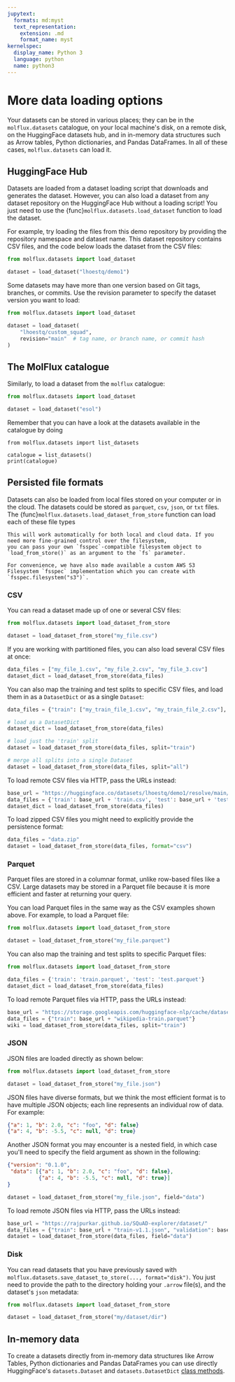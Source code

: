 ```yaml
---
jupytext:
  formats: md:myst
  text_representation:
    extension: .md
    format_name: myst
kernelspec:
  display_name: Python 3
  language: python
  name: python3
---
```


# More data loading options


Your datasets can be stored in various places; they can be in the `molflux.datasets` catalogue, on your local machine's disk,
on a remote disk, on the HuggingFace datasets hub, and in in-memory data structures such as Arrow tables, Python dictionaries, and Pandas
DataFrames. In all of these cases, ``molflux.datasets`` can load it.

## HuggingFace Hub

Datasets are loaded from a dataset loading script that downloads and generates the dataset. However, you can also load a
dataset from any dataset repository on the HuggingFace Hub without a loading script!
You just need to use the {func}`molflux.datasets.load_dataset` function to load the dataset.

For example, try loading the files from this demo repository by providing the repository namespace and dataset name. This
dataset repository contains CSV files, and the code below loads the dataset from the CSV files:

```python
from molflux.datasets import load_dataset

dataset = load_dataset("lhoestq/demo1")
```

Some datasets may have more than one version based on Git tags, branches, or commits. Use the revision parameter to
specify the dataset version you want to load:

```python
from molflux.datasets import load_dataset

dataset = load_dataset(
    "lhoestq/custom_squad",
    revision="main"  # tag name, or branch name, or commit hash
)
```

## The MolFlux catalogue

Similarly, to load a dataset from the ``molflux`` catalogue:

```python
from molflux.datasets import load_dataset

dataset = load_dataset("esol")
```

Remember that you can have a look at the datasets available in the catalogue by doing
```{code-cell} ipython3
from molflux.datasets import list_datasets

catalogue = list_datasets()
print(catalogue)
```

## Persisted file formats

Datasets can also be loaded from local files stored on your computer or in the cloud. The datasets could be
stored as ``parquet``, ``csv``, ``json``, or ``txt`` files. The {func}`molflux.datasets.load_dataset_from_store` function can load each
of these file types

```{hint}
This will work automatically for both local and cloud data. If you need more fine-grained control over the filesystem,
you can pass your own `fsspec`-compatible filesystem object to `load_from_store()` as an argument to the `fs` parameter.

For convenience, we have also made available a custom AWS S3 Filesystem `fsspec` implementation which you can create with
`fsspec.filesystem("s3")`.
```

### CSV

You can read a dataset made up of one or several CSV files:

```python
from molflux.datasets import load_dataset_from_store

dataset = load_dataset_from_store("my_file.csv")
```

If you are working with partitioned files, you can also load several CSV files at once:

```python
data_files = ["my_file_1.csv", "my_file_2.csv", "my_file_3.csv"]
dataset_dict = load_dataset_from_store(data_files)
```

You can also map the training and test splits to specific CSV files, and load them in as a `DatasetDict` or as a single
`Dataset`:

```python
data_files = {"train": ["my_train_file_1.csv", "my_train_file_2.csv"], "test": "my_test_file.csv"}

# load as a DatasetDict
dataset_dict = load_dataset_from_store(data_files)

# load just the 'train' split
dataset = load_dataset_from_store(data_files, split="train")

# merge all splits into a single Dataset
dataset = load_dataset_from_store(data_files, split="all")
```

To load remote CSV files via HTTP, pass the URLs instead:

```python
base_url = "https://huggingface.co/datasets/lhoestq/demo1/resolve/main/data/"
data_files = {'train': base_url + 'train.csv', 'test': base_url + 'test.csv'}
dataset_dict = load_dataset_from_store(data_files)
```

To load zipped CSV files you might need to explicitly provide the persistence format:

```python
data_files = "data.zip"
dataset = load_dataset_from_store(data_files, format="csv")
```

### Parquet

Parquet files are stored in a columnar format, unlike row-based files like a CSV.
Large datasets may be stored in a Parquet file because it is more efficient and faster at returning your query.

You can load Parquet files in the same way as the CSV examples shown above. For example, to load a Parquet file:

```python
from molflux.datasets import load_dataset_from_store

dataset = load_dataset_from_store("my_file.parquet")
```

You can also map the training and test splits to specific Parquet files:

```python
from molflux.datasets import load_dataset_from_store

data_files = {'train': 'train.parquet', 'test': 'test.parquet'}
dataset_dict = load_dataset_from_store(data_files)
```

To load remote Parquet files via HTTP, pass the URLs instead:

```python
base_url = "https://storage.googleapis.com/huggingface-nlp/cache/datasets/wikipedia/20200501.en/1.0.0/"
data_files = {"train": base_url + "wikipedia-train.parquet"}
wiki = load_dataset_from_store(data_files, split="train")
```

### JSON

JSON files are loaded directly as shown below:

```python
from molflux.datasets import load_dataset_from_store

dataset = load_dataset_from_store("my_file.json")
```

JSON files have diverse formats, but we think the most efficient format is to have multiple JSON objects; each line represents
an individual row of data. For example:

```json lines
{"a": 1, "b": 2.0, "c": "foo", "d": false}
{"a": 4, "b": -5.5, "c": null, "d": true}
```

Another JSON format you may encounter is a nested field, in which case you'll need to specify the field argument as shown in the following:

```json
{"version": "0.1.0",
 "data": [{"a": 1, "b": 2.0, "c": "foo", "d": false},
          {"a": 4, "b": -5.5, "c": null, "d": true}]
}
```

```python
dataset = load_dataset_from_store("my_file.json", field="data")
```

To load remote JSON files via HTTP, pass the URLs instead:

```python
base_url = "https://rajpurkar.github.io/SQuAD-explorer/dataset/"
data_files = {"train": base_url + "train-v1.1.json", "validation": base_url + "dev-v1.1.json"}
dataset = load_dataset_from_store(data_files, field="data")
```

### Disk

You can read datasets that you have previously saved with `molflux.datasets.save_dataset_to_store(..., format="disk")`.
You just need to provide the path to the directory holding your `.arrow` file(s), and the dataset's `json` metadata:

```python
from molflux.datasets import load_dataset_from_store

dataset = load_dataset_from_store("my/dataset/dir")
```

## In-memory data

To create a datasets directly from in-memory data structures like Arrow Tables, Python dictionaries and Pandas DataFrames
you can use directly HuggingFace's `datasets.Dataset` and `datasets.DatasetDict` [class methods](https://huggingface.co/docs/datasets/loading#inmemory-data).
